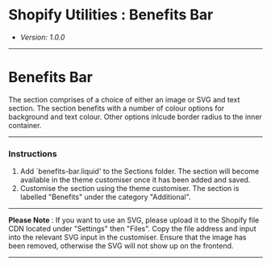# Shopify Utilities : Benefits Bar
* _Version: 1.0.0_

---

# Benefits Bar

The section comprises of a choice of either an image or SVG and text section. The section benefits with a number of colour options for background and text colour. Other options inlcude border radius to the inner container.

---

### Instructions

1. Add `benefits-bar.liquid' to the Sections folder. The section will become available in the theme customiser once it has been added and saved.
2. Customise the section using the theme customiser. The section is labelled "Benefits" under the category "Additional".

---

**Please Note** : If you want to use an SVG, please upload it to the Shopify file CDN located under "Settings" then "Files". Copy the file address and input into the relevant SVG input in the customiser. Ensure that the image has been removed, otherwise the SVG will not show up on the frontend.

---


